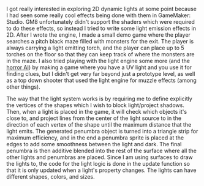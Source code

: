 I got really interested in exploring 2D dynamic lights at some point because I had seen some really cool effects being done with them in GameMaker: Studio. GM8 unfortunately didn't support the shaders which were required to do these effects, so instead I tried to write some light emission effects in 2D. After I wrote the engine, I made a small demo game where the player searches a pitch black maze filled with monsters for the exit. The player is always carrying a light emitting torch, and the player can place up to 5 torches on the floor so that they can keep track of where the monsters are in the maze. I also tried playing with the light engine some more (and the [horror AI](horrorai)) by making a game where you have a UV light and you use it for finding clues, but I didn't get very far beyond just a prototype level, as well as a top down shooter that used the light engine for muzzle effects (among other things).

The way that the light system works is by requiring me to define explicitly the vertices of the shapes which I wish to block light/project shadows. Then, when a light is placed in the game, it will check which objects it's close to, and project lines from the center of the light source to in the direction of each vertex of the shape until the maximum distance that the light emits. The generated penumbra object is turned into a triangle strip for maximum efficiency, and in the end a penumbra sprite is placed at the edges to add some smoothness between the light and dark. The final penumbra is then additive blended into the rest of the surface where all the other lights and penumbras are placed. Since I am using surfaces to draw the lights to, the code for the light logic is done in the update function so that it is only updated when a light's property changes. The lights can have different shapes, colors, and sizes.

